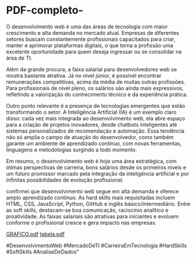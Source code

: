 # PDF-completo-

O desenvolvimento web é uma das áreas de tecnologia com maior crescimento e alta demanda no mercado atual. Empresas de diferentes setores buscam constantemente profissionais capacitados para criar, manter e aprimorar plataformas digitais, o que torna a profissão uma excelente oportunidade para quem deseja ingressar ou se consolidar na área de TI.

Além da grande procura, a faixa salarial para desenvolvedores web se mostra bastante atrativa. Já no nível júnior, é possível encontrar remunerações competitivas, acima da média de muitas outras profissões. Para profissionais de nível pleno, os salários são ainda mais expressivos, refletindo a valorização do conhecimento técnico e da experiência prática.

Outro ponto relevante é a presença de tecnologias emergentes que estão transformando o setor. A Inteligência Artificial (IA) é um exemplo claro disso: cada vez mais integrada ao desenvolvimento web, ela abre espaço para a criação de projetos inovadores, desde chatbots inteligentes até sistemas personalizados de recomendação e automação. Essa tendência não só amplia o campo de atuação do desenvolvedor, como também garante um ambiente de aprendizado contínuo, com novas ferramentas, linguagens e metodologias surgindo a todo momento.

Em resumo, o desenvolvimento web é hoje uma área estratégica, com ótimas perspectivas de carreira, bons salários desde os primeiros níveis e um futuro promissor marcado pela integração da inteligência artificial e por infinitas possibilidades de evolução profissional.

confirmei que desenvolvimento web segue em alta demanda e oferece amplo aprendizado contínuo. As hard skills mais requisitadas incluem HTML, CSS, JavaScript, Python, GitHub e inglês básico/intermediário. Entre as soft skills, destacam-se boa comunicação, raciocínio analítico e proatividade. As faixas salariais são atrativas para iniciantes e evoluem conforme o profissional cresce e gera impacto nas empresas.

[GRAFICO.pdf](https://github.com/user-attachments/files/21977704/GRAFICO.pdf)
[tabela.pdf](https://github.com/user-attachments/files/21978577/tabela.pdf)

#DesenvolvimentoWeb #MercadoDeTI #CarreiraEmTecnologia #HardSkills #SoftSkills #AnaliseDeDados"
